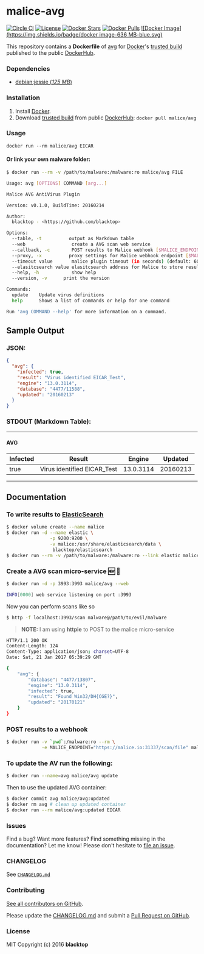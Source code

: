 malice-avg
==========

[![Circle CI](https://circleci.com/gh/maliceio/malice-avg.png?style=shield)](https://circleci.com/gh/maliceio/malice-avg)
[![License](http://img.shields.io/:license-mit-blue.svg)](http://doge.mit-license.org)
[![Docker Stars](https://img.shields.io/docker/stars/malice/avg.svg)](https://hub.docker.com/r/malice/avg/)
[![Docker Pulls](https://img.shields.io/docker/pulls/malice/avg.svg)](https://hub.docker.com/r/malice/avg/)
[![Docker Image](https://img.shields.io/badge/docker image-636 MB-blue.svg)](https://hub.docker.com/r/malice/avg/)

This repository contains a **Dockerfile** of [avg](http://www.avg.net/lang/en/) for [Docker](https://www.docker.io/)'s [trusted build](https://index.docker.io/u/malice/avg/) published to the public [DockerHub](https://index.docker.io/).

### Dependencies

-	[debian:jessie (*125 MB*\)](https://index.docker.io/_/debian/)

### Installation

1.	Install [Docker](https://www.docker.io/).
2.	Download [trusted build](https://hub.docker.com/r/malice/avg/) from public [DockerHub](https://hub.docker.com): `docker pull malice/avg`

### Usage

```
docker run --rm malice/avg EICAR
```

#### Or link your own malware folder:

```bash
$ docker run --rm -v /path/to/malware:/malware:ro malice/avg FILE

Usage: avg [OPTIONS] COMMAND [arg...]

Malice AVG AntiVirus Plugin

Version: v0.1.0, BuildTime: 20160214

Author:
  blacktop - <https://github.com/blacktop>

Options:
  --table, -t	       output as Markdown table
  --web                 create a AVG scan web service
  --callback, -c	    POST results to Malice webhook [$MALICE_ENDPOINT]
  --proxy, -x	       proxy settings for Malice webhook endpoint [$MALICE_PROXY]
  --timeout value       malice plugin timeout (in seconds) (default: 60) [$MALICE_TIMEOUT]    
  --elasitcsearch value elasitcsearch address for Malice to store results [$MALICE_ELASTICSEARCH]   
  --help, -h	        show help
  --version, -v	     print the version

Commands:
  update	Update virus definitions
  help		Shows a list of commands or help for one command

Run 'avg COMMAND --help' for more information on a command.
```

## Sample Output

### JSON:

```json
{
  "avg": {
    "infected": true,
    "result": "Virus identified EICAR_Test",
    "engine": "13.0.3114",
    "database": "4477/11588",
    "updated": "20160213"
  }
}
```

### STDOUT (Markdown Table):

---

#### AVG

| Infected | Result                      | Engine    | Updated  |
|----------|-----------------------------|-----------|----------|
| true     | Virus identified EICAR_Test | 13.0.3114 | 20160213 |

---

Documentation
-------------

### To write results to [ElasticSearch](https://www.elastic.co/products/elasticsearch)

```bash
$ docker volume create --name malice
$ docker run -d --name elastic \
                -p 9200:9200 \
                -v malice:/usr/share/elasticsearch/data \
                 blacktop/elasticsearch
$ docker run --rm -v /path/to/malware:/malware:ro --link elastic malice/avg -t FILE
```

### Create a AVG scan micro-service :new: :construction:

```bash
$ docker run -d -p 3993:3993 malice/avg --web

INFO[0000] web service listening on port :3993
```

Now you can perform scans like so

```bash
$ http -f localhost:3993/scan malware@/path/to/evil/malware
```

> **NOTE:** I am using **httpie** to POST to the malice micro-service

```bash
HTTP/1.1 200 OK
Content-Length: 124
Content-Type: application/json; charset=UTF-8
Date: Sat, 21 Jan 2017 05:39:29 GMT

{
    "avg": {
        "database": "4477/13807",
        "engine": "13.0.3114",
        "infected": true,
        "result": "Found Win32/DH{CGE?}",
        "updated": "20170121"
    }
}
```

### POST results to a webhook

```bash
$ docker run -v `pwd`:/malware:ro --rm \
             -e MALICE_ENDPOINT="https://malice.io:31337/scan/file" malice/avg --callback evil.malware
```

### To update the AV run the following:

```bash
$ docker run --name=avg malice/avg update
```

Then to use the updated AVG container:

```bash
$ docker commit avg malice/avg:updated
$ docker rm avg # clean up updated container
$ docker run --rm malice/avg:updated EICAR
```

### Issues

Find a bug? Want more features? Find something missing in the documentation? Let me know! Please don't hesitate to [file an issue](https://github.com/maliceio/malice-avg/issues/new).

### CHANGELOG

See [`CHANGELOG.md`](https://github.com/maliceio/malice-avg/blob/master/CHANGELOG.md)

### Contributing

[See all contributors on GitHub](https://github.com/maliceio/malice-avg/graphs/contributors).

Please update the [CHANGELOG.md](https://github.com/maliceio/malice-avg/blob/master/CHANGELOG.md) and submit a [Pull Request on GitHub](https://help.github.com/articles/using-pull-requests/).

### License

MIT Copyright (c) 2016 **blacktop**
